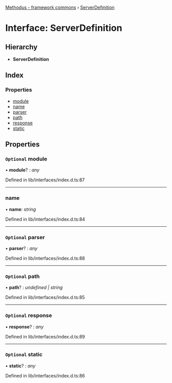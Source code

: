 [Methodus - framework commons](../globals.md) › [ServerDefinition](modules/framework/common/serverdefinition.md)

# Interface: ServerDefinition

## Hierarchy

* **ServerDefinition**

## Index

### Properties

* [module](#optional-module)
* [name](#name)
* [parser](#optional-parser)
* [path](#optional-path)
* [response](#optional-response)
* [static](#optional-static)

## Properties

### `Optional` module

• **module**? : *any*

Defined in lib/interfaces/index.d.ts:87

___

###  name

• **name**: *string*

Defined in lib/interfaces/index.d.ts:84

___

### `Optional` parser

• **parser**? : *any*

Defined in lib/interfaces/index.d.ts:88

___

### `Optional` path

• **path**? : *undefined | string*

Defined in lib/interfaces/index.d.ts:85

___

### `Optional` response

• **response**? : *any*

Defined in lib/interfaces/index.d.ts:89

___

### `Optional` static

• **static**? : *any*

Defined in lib/interfaces/index.d.ts:86
